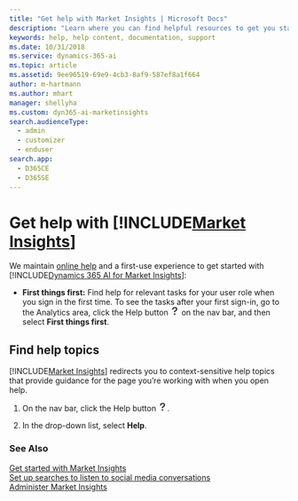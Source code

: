 ```yaml
---
title: "Get help with Market Insights | Microsoft Docs"
description: "Learn where you can find helpful resources to get you started or troubleshoot an issue."
keywords: help, help content, documentation, support
ms.date: 10/31/2018
ms.service: dynamics-365-ai
ms.topic: article
ms.assetid: 9ee96519-69e9-4cb3-8af9-587ef8a1f664
author: m-hartmann
ms.author: mhart
manager: shellyha
ms.custom: dyn365-ai-marketinsights
search.audienceType: 
  - admin
  - customizer
  - enduser
search.app: 
  - D365CE
  - D365SE
---
```

# Get help with [!INCLUDE[Market Insights](../includes/pn-market-insights-short.md)]
We maintain [online help](index.md) and a first-use experience to get started with [!INCLUDE[Dynamics 365 AI for Market Insights](../includes/pn-market-insights-long.md)]:  
  
- **First things first:** Find help for relevant tasks for your user role when you sign in the first time. To see the tasks after your first sign-in, go to the Analytics area, click the Help button ![help button](media/help-icon.png "Help button") on the nav bar, and then select **First things first**.  
  
## Find help topics  
 [!INCLUDE[Market Insights](../includes/pn-market-insights-short.md)] redirects you to context-sensitive help topics that provide guidance for the page you’re working with when you open help.  
  
1.  On the nav bar, click the Help button ![help button](media/help-icon.png "Help button").  
  
2.  In the drop-down list, select **Help**.  
  
### See Also  
 [Get started with Market Insights](get-started.md)   
 [Set up searches to listen to social media conversations](set-up-searches.md)   
 [Administer Market Insights](settings-administration.md)
 
